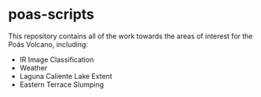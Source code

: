 # poas-scripts

This repository contains all of the work towards the areas of interest for the Poás Volcano, including:
- IR Image Classification
- Weather 
- Laguna Caliente Lake Extent
- Eastern Terrace Slumping

